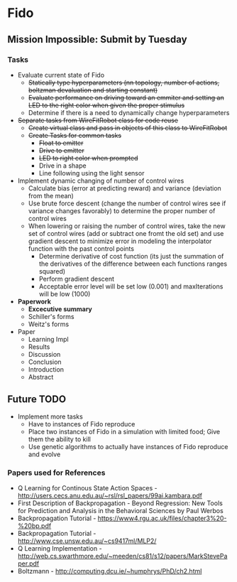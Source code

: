 # Fido

## Mission Impossible: Submit by Tuesday

### Tasks
- Evaluate current state of Fido
  - ~~Statically type hyperparameters (nn topology, number of actions, boltzman devaluation and starting constant)~~
  - ~~Evaluate performance on driving toward an emmiter and setting an LED to the right color when given the proper stimulus~~
  - Determine if there is a need to dynamically change hyperparameters
- ~~Separate tasks from WireFitRobot class for code reuse~~
  - ~~Create virtual class and pass in objects of this class to WireFitRobot~~
  - ~~Create Tasks for common tasks~~
    - ~~Float to emitter~~
    - ~~Drive to emitter~~
    - ~~LED to right color when prompted~~
    - Drive in a shape
    - Line following using the light sensor
- Implement dynamic changing of number of control wires
  - Calculate bias (error at predicting reward) and variance (deviation from the mean)
  - Use brute force descent (change the number of control wires see if variance changes favorably) to determine the proper number of control wires
  - When lowering or raising the number of control wires, take the new set of control wires (add or subtract one fromt the old set) and use gradient descent to minimize error in modeling the interpolator function with the past control points
    - Determine derivative of cost function (its just the summation of the derivatives of the difference between each functions ranges squared)
    - Perform gradient descent
    - Acceptable error level will be set low (0.001) and maxIterations will be low (1000)
- **Paperwork**
  - **Excecutive summary**
  - Schiller's forms
  - Weitz's forms
- Paper
  - Learning Impl
  - Results
  - Discussion
  - Conclusion
  - Introduction
  - Abstract

## Future TODO
- Implement more tasks
  - Have to instances of Fido reproduce
  - Place two instances of Fido in a simulation with limited food; Give them the ability to kill
  - Use genetic algorithms to actually have instances of Fido reproduce and evolve

### Papers used for References
 * Q Learning for Continous State Action Spaces - http://users.cecs.anu.edu.au/~rsl/rsl_papers/99ai.kambara.pdf
 * First Description of Backpropagation - Beyond Regression: New Tools for Prediction and Analysis in the Behavioral Sciences by Paul Werbos
 * Backpropagation Tutorial - https://www4.rgu.ac.uk/files/chapter3%20-%20bp.pdf
 * Backpropagation Tutorial - http://www.cse.unsw.edu.au/~cs9417ml/MLP2/
 * Q Learning Implementation - http://web.cs.swarthmore.edu/~meeden/cs81/s12/papers/MarkStevePaper.pdf
 * Boltzmann - http://computing.dcu.ie/~humphrys/PhD/ch2.html
